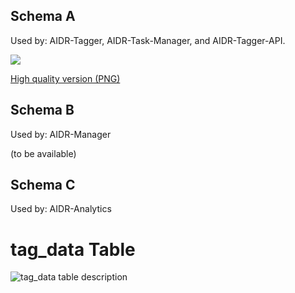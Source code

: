 ## Schema A 
Used by: AIDR-Tagger, AIDR-Task-Manager, and AIDR-Tagger-API.

![](http://i.imgur.com/WEn6pcl.png)

[High quality version (PNG)](http://i.imgur.com/WEn6pcl.png)

## Schema B
Used by: AIDR-Manager

(to be available)


## Schema C

Used by: AIDR-Analytics

# tag_data Table

![tag_data table description](https://drive.google.com/file/d/0Bxl4ZF-ufVrpVWdBekVBcmZINTg/view?usp=sharing)

